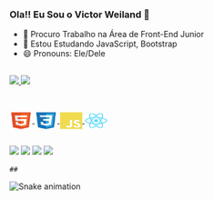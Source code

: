 ### Ola!! Eu Sou o Victor Weiland 👋

- 🔭 Procuro Trabalho na Área de Front-End Junior
- 🌱 Estou Estudando JavaScript, Bootstrap
- 😄 Pronouns: Ele/Dele

##

<div>
  <a href="https://github.com/VictorWeiland">
  <img height="180em" src="https://github-readme-stats.vercel.app/api?username=VictorWeiland&show_icons=true&theme=tokyonight&include_all_commits=true&count_private=true"/>
  <img height="180em" src="https://github-readme-stats.vercel.app/api/top-langs/?username=VictorWeiland&layout=compact&langs_count=7&theme=tokyonight"/>
</div>
  
  ##
  
  <div style="display: inline_block"><br>
    <img align="center" alt="Victor-HTML" height="30" width="40" src="https://raw.githubusercontent.com/devicons/devicon/master/icons/html5/html5-original.svg">
     <img align="center" alt="Victor-CSS" height="30" width="40" src="https://raw.githubusercontent.com/devicons/devicon/master/icons/css3/css3-original.svg">
      <img align="center" alt="Victor-Js" height="30" width="40" src="https://raw.githubusercontent.com/devicons/devicon/master/icons/javascript/javascript-plain.svg">
         <img align="center" alt="Victor-React" height="30" width="40" src="https://raw.githubusercontent.com/devicons/devicon/master/icons/react/react-original.svg">
</div>
 
 ##
  <div> 
  <a href="https://instagram.com/itsme_vitiinho" target="_blank"><img src="https://img.shields.io/badge/-Instagram-%23E4405F?style=for-the-badge&logo=instagram&logoColor=white" target="_blank"></a>
 <a href="" target="_blank"><img src="https://img.shields.io/badge/Discord-7289DA?style=for-the-badge&logo=discord&logoColor=white" target="_blank"></a> 
  <a href = "mailto:victoranacletodealmeida13@gmail.com"><img src="https://img.shields.io/badge/-Gmail-%23333?style=for-the-badge&logo=gmail&logoColor=white" target="_blank"></a>
  <a href="https://www.linkedin.com/in/victor-de-almeida/" target="_blank"><img src="https://img.shields.io/badge/-LinkedIn-%230077B5?style=for-the-badge&logo=linkedin&logoColor=white" target="_blank"></a> 
    
    ##
 
  ![Snake animation](https://github.com/VictorWeiland/github-contribution-grid-snake.svg)
 
</div>
  
